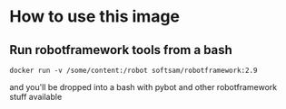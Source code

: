 # How to use this image

## Run robotframework tools from a bash
	
	docker run -v /some/content:/robot softsam/robotframework:2.9

and you'll be dropped into a bash with pybot and other robotframework stuff available